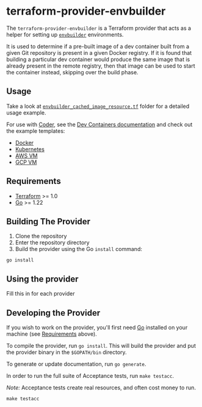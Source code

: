 # terraform-provider-envbuilder

The `terraform-provider-envbuilder` is a Terraform provider that acts as a helper for setting up [`envbuilder`](https://envbuilder.sh) environments.

It is used to determine if a pre-built image of a dev container built from a given Git repository is present in a given Docker registry.
If it is found that building a particular dev container would produce the same image that is already present in the remote registry, then that image can be used to start the container instead, skipping over the build phase.

## Usage

Take a look at [`envbuilder_cached_image_resource.tf`](./examples/resources/envbuilder_cached_image/envbuilder_cached_image_resource.tf) folder for a detailed usage example.

For use with [Coder](https://github.com/coder/coder), see the [Dev Containers documentation](https://coder.com/docs/templates/dev-containers) and check out the example templates:
- [Docker](https://github.com/coder/coder/tree/main/examples/templates/devcontainer-docker)
- [Kubernetes](https://github.com/coder/coder/tree/main/examples/templates/devcontainer-kuberntes)
- [AWS VM](https://github.com/coder/coder/tree/main/examples/templates/devcontainer-aws-vm)
- [GCP VM](https://github.com/coder/coder/tree/main/examples/templates/devcontainer-gcp-vm)

## Requirements

- [Terraform](https://developer.hashicorp.com/terraform/downloads) >= 1.0
- [Go](https://golang.org/doc/install) >= 1.22

## Building The Provider

1. Clone the repository
1. Enter the repository directory
1. Build the provider using the Go `install` command:

```shell
go install
```

## Using the provider

Fill this in for each provider

## Developing the Provider

If you wish to work on the provider, you'll first need [Go](http://www.golang.org) installed on your machine (see [Requirements](#requirements) above).

To compile the provider, run `go install`. This will build the provider and put the provider binary in the `$GOPATH/bin` directory.

To generate or update documentation, run `go generate`.

In order to run the full suite of Acceptance tests, run `make testacc`.

*Note:* Acceptance tests create real resources, and often cost money to run.

```shell
make testacc
```
